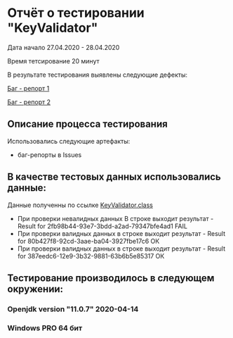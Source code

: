 # Отчёт о тестировании "KeyValidator"
Дата начало 27.04.2020 - 28.04.2020 

Время тетсирование 20 минут

В результате тестирования выявлены следующие дефекты:

[Баг - репорт 1](https://github.com/PolyakovAlexQA/Java-KeyValidator/issues/1)

[Баг - репорт 2](https://github.com/PolyakovAlexQA/Java-KeyValidator/issues/2)


## Описание процесса тестирования

Использовались следующие артефакты:

- баг-репорты в Issues


## В качестве тестовых данных использовались данные:

Данные полученны по ссылке [KeyValidator.class](https://github.com/netology-code/javaqa-homeworks/blob/master/intro/artifacts/KeyValidator.class)
- При проверки невалидных данных  В строке выходит результат - Result for 2fb98b44-93e7-3bdd-a2ad-79347bfe4ad1 FAIL
 - При проверки валидных данных в строке выходит результат - Result for 80b427f8-92cd-3aae-ba04-3927fbe17c6 ОК
- При проверки валидных данных в строке выходит результат - Result for 387eedc6-12e9-3b32-9881-63b6b5e85317 ОК


## Тестирование производилось в следующем окружении:
### Openjdk version "11.0.7" 2020-04-14
### Windows PRO 64 бит